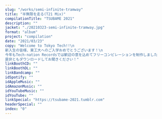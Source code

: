 ```yaml
---
slug: "/works/semi-infinite-tramway"
title: "半無限を走る(T21 Mix)"
compilationTitle: "TSUBAME 2021"
description: ""
jacket: "./20210323-semi-infinite-tramway.jpg"
format: "album"
project: "compilation"
date: "2021/03/23"
copy: "Welcome to Tokyo Tech!!\n
新入生の皆様、東工大へのご入学おめでとうございます！\n
今年もTech-nation Recordsでは歓迎の意を込めてフリーコンピレーションを制作しました。\n
是非ともダウンロードしてお聞きください！"
linkBoothCD: ""
linkBoothDL: ""
linkBandcamp: ""
idSpotify: ""
idAppleMusic: ""
idAmazonMusic: ""
idYouTubeMusic: ""
idYouTube: ""
linkSpecial: "https://tsubame-2021.tumblr.com"
headerSpecial: ""
index: "0"
---
```

